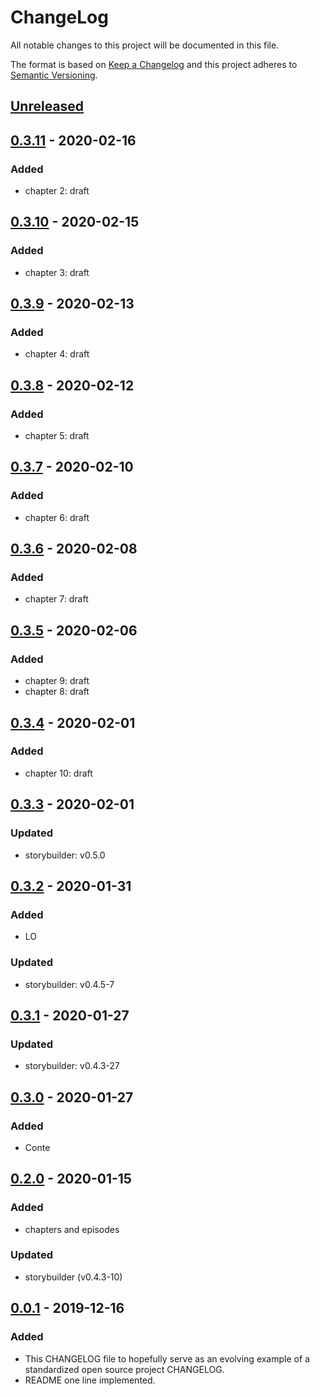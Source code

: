 # ChangeLog
All notable changes to this project will be documented in this file.

The format is based on [Keep a Changelog](http://keepachangelog.com/en/1.0.0/)
and this project adheres to [Semantic Versioning](http://semver.org/spec/v2.0.0.html).

## [Unreleased]

## [0.3.11] - 2020-02-16
### Added
- chapter 2: draft

## [0.3.10] - 2020-02-15
### Added
- chapter 3: draft

## [0.3.9] - 2020-02-13
### Added
- chapter 4: draft

## [0.3.8] - 2020-02-12
### Added
- chapter 5: draft

## [0.3.7] - 2020-02-10
### Added
- chapter 6: draft

## [0.3.6] - 2020-02-08
### Added
- chapter 7: draft

## [0.3.5] - 2020-02-06
### Added
- chapter 9: draft
- chapter 8: draft

## [0.3.4] - 2020-02-01
### Added
- chapter 10: draft

## [0.3.3] - 2020-02-01
### Updated
- storybuilder: v0.5.0

## [0.3.2] - 2020-01-31
### Added
- LO
### Updated
- storybuilder: v0.4.5-7

## [0.3.1] - 2020-01-27
### Updated
- storybuilder: v0.4.3-27

## [0.3.0] - 2020-01-27
### Added
- Conte

## [0.2.0] - 2020-01-15
### Added
- chapters and episodes
### Updated
- storybuilder (v0.4.3-10)

## [0.0.1] - 2019-12-16
### Added
- This CHANGELOG file to hopefully serve as an evolving example of a standardized open source project CHANGELOG.
- README one line implemented.

[Unreleased]: https://github.com/My-Novel-Management/nov2-hasnoplot/compare/v0.3.11...HEAD
[0.3.11]: https://github.com/My-Novel-Management/nov2-hasnoplot/releases/v0.3.11
[0.3.10]: https://github.com/My-Novel-Management/nov2-hasnoplot/releases/v0.3.10
[0.3.9]: https://github.com/My-Novel-Management/nov2-hasnoplot/releases/v0.3.9
[0.3.8]: https://github.com/My-Novel-Management/nov2-hasnoplot/releases/v0.3.8
[0.3.7]: https://github.com/My-Novel-Management/nov2-hasnoplot/releases/v0.3.7
[0.3.6]: https://github.com/My-Novel-Management/nov2-hasnoplot/releases/v0.3.6
[0.3.5]: https://github.com/My-Novel-Management/nov2-hasnoplot/releases/v0.3.5
[0.3.4]: https://github.com/My-Novel-Management/nov2-hasnoplot/releases/v0.3.4
[0.3.3]: https://github.com/My-Novel-Management/nov2-hasnoplot/releases/v0.3.3
[0.3.2]: https://github.com/My-Novel-Management/nov2-hasnoplot/releases/v0.3.2
[0.3.1]: https://github.com/My-Novel-Management/nov2-hasnoplot/releases/v0.3.1
[0.3.0]: https://github.com/My-Novel-Management/nov2-hasnoplot/releases/v0.3.0
[0.2.0]: https://github.com/My-Novel-Management/nov2-hasnoplot/releases/v0.2.0
[0.0.1]: https://github.com/My-Novel-Management/nov2-hasnoplot/releases/v0.0.1
